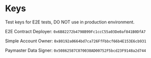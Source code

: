 # Keys

Test keys for E2E tests, DO NOT use in production environment.

E2E Contract Deployer: `0x6B82272b4798B99Fc1ccC55a03De0af841B0DfA7`

Simple Account Owner: `0x80192a0664bd7ca726FfFbbcf66b4E153E6cb931`

Paymaster Data Signer: `0x50862587C070038AD00752F5bcd23F9148a2d744`
